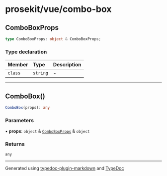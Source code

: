 # prosekit/vue/combo-box

<a id="comboboxprops" name="comboboxprops"></a>

## ComboBoxProps

```ts
type ComboBoxProps: object & ComboBoxProps;
```

### Type declaration

| Member | Type | Description |
| :------ | :------ | :------ |
| `class` | `string` | - |

***

<a id="combobox" name="combobox"></a>

## ComboBox()

```ts
ComboBox(props): any
```

### Parameters

▪ **props**: `object` & [`ComboBoxProps`](../lit/combo-box.md#comboboxprops) & `object`

### Returns

`any`

***

Generated using [typedoc-plugin-markdown](https://www.npmjs.com/package/typedoc-plugin-markdown) and [TypeDoc](https://typedoc.org/)
